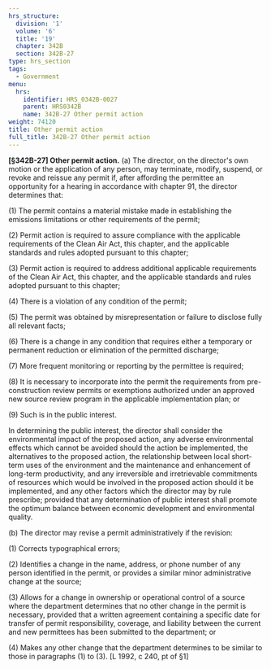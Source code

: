 ```yaml
---
hrs_structure:
  division: '1'
  volume: '6'
  title: '19'
  chapter: 342B
  section: 342B-27
type: hrs_section
tags:
  - Government
menu:
  hrs:
    identifier: HRS_0342B-0027
    parent: HRS0342B
    name: 342B-27 Other permit action
weight: 74120
title: Other permit action
full_title: 342B-27 Other permit action
---
```

**[§342B-27] Other permit action.** (a) The director, on the director's own motion or the application of any person, may terminate, modify, suspend, or revoke and reissue any permit if, after affording the permittee an opportunity for a hearing in accordance with chapter 91, the director determines that:

(1) The permit contains a material mistake made in establishing the emissions limitations or other requirements of the permit;

(2) Permit action is required to assure compliance with the applicable requirements of the Clean Air Act, this chapter, and the applicable standards and rules adopted pursuant to this chapter;

(3) Permit action is required to address additional applicable requirements of the Clean Air Act, this chapter, and the applicable standards and rules adopted pursuant to this chapter;

(4) There is a violation of any condition of the permit;

(5) The permit was obtained by misrepresentation or failure to disclose fully all relevant facts;

(6) There is a change in any condition that requires either a temporary or permanent reduction or elimination of the permitted discharge;

(7) More frequent monitoring or reporting by the permittee is required;

(8) It is necessary to incorporate into the permit the requirements from pre-construction review permits or exemptions authorized under an approved new source review program in the applicable implementation plan; or

(9) Such is in the public interest.

In determining the public interest, the director shall consider the environmental impact of the proposed action, any adverse environmental effects which cannot be avoided should the action be implemented, the alternatives to the proposed action, the relationship between local short-term uses of the environment and the maintenance and enhancement of long-term productivity, and any irreversible and irretrievable commitments of resources which would be involved in the proposed action should it be implemented, and any other factors which the director may by rule prescribe; provided that any determination of public interest shall promote the optimum balance between economic development and environmental quality.

(b) The director may revise a permit administratively if the revision:

(1) Corrects typographical errors;

(2) Identifies a change in the name, address, or phone number of any person identified in the permit, or provides a similar minor administrative change at the source;

(3) Allows for a change in ownership or operational control of a source where the department determines that no other change in the permit is necessary, provided that a written agreement containing a specific date for transfer of permit responsibility, coverage, and liability between the current and new permittees has been submitted to the department; or

(4) Makes any other change that the department determines to be similar to those in paragraphs (1) to (3). [L 1992, c 240, pt of §1]